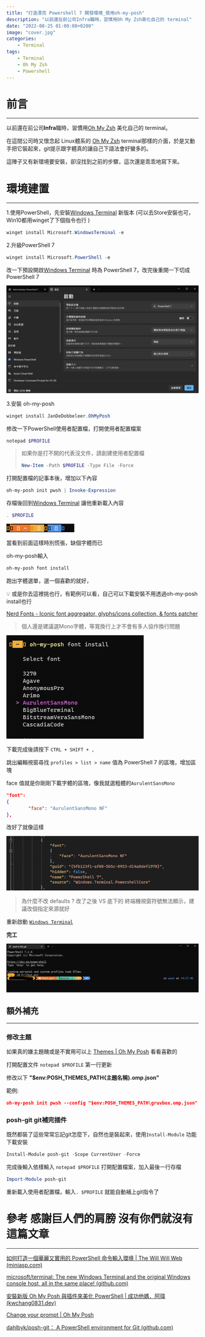 ```yaml
---
title: "打造漂亮 Powershell 7 開發環境_使用oh-my-posh"
description: "以前還在前公司Infra職時，習慣用Oh My Zsh美化自己的 terminal"
date: "2022-08-25 01:00:00+0200"
image: "cover.jpg"
categories:
    - Terminal
tags:
    - Terminal
    - Oh My Zsh
	- Powershell
---
```



# 前言

---

以前還在前公司****Infra****職時，習慣用[Oh My Zsh](https://ohmyz.sh/) 美化自己的 terminal。

在這間公司時又懷念起 Linux體系的 [Oh My Zsh](https://ohmyz.sh/) terminal那樣的介面，於是又動手把它裝起來，git提示跟字體真的讓自己下語法會好蠻多的。

這陣子又有新環境要安裝，卻沒找到之前的步驟，這次還是乖乖地寫下來。

# 環境建置

---

1.使用PowerShell，先安裝[Windows Terminal](https://apps.microsoft.com/store/detail/windows-terminal/9N0DX20HK701?hl=zh-tw&gl=TW) 新版本
(可以去Store安裝也可，Win10都用winget了下個指令也行 )

```powershell
winget install Microsoft.WindowsTerminal -e
```

2.升級PowerShell 7 

```powershell
winget install Microsoft.PowerShell -e
```

改一下預設開啟[Windows Terminal](https://apps.microsoft.com/store/detail/windows-terminal/9N0DX20HK701?hl=zh-tw&gl=TW) 時為 PowerShell 7，改完後重開一下切成PowerShell 7

![5](5.png)

3.安裝 oh-my-posh

```powershell
winget install JanDeDobbeleer.OhMyPosh
```

修改一下PowerShell使用者配置檔，打開使用者配置檔案

```powershell
notepad $PROFILE
```

> 如果你是打不開的代表沒文件，請創建使用者配置檔
> 
> 
> ```powershell
> New-Item -Path $PROFILE -Type File -Force
> ```
> 

打開配置檔的記事本後，增加以下內容

```powershell
oh-my-posh init pwsh | Invoke-Expression
```

存檔後回到[Windows Terminal](https://apps.microsoft.com/store/detail/windows-terminal/9N0DX20HK701?hl=zh-tw&gl=TW) 讓他重新載入內容

```powershell
. $PROFILE
```

![當看到前面這樣時別慌張，缺個字體而已](1.png)

當看到前面這樣時別慌張，缺個字體而已

oh-my-posh輸入

```powershell
oh-my-posh font install
```

跑出字體選單，選一個喜歡的就好，

<aside>
💡 或是你去這裡挑也行，有範例可以看，自己可以下載安裝不用透過oh-my-posh install也行

[Nerd Fonts - Iconic font aggregator, glyphs/icons collection, & fonts patcher](https://www.nerdfonts.com/font-downloads)

</aside>

> 個人還是建議選Mono字體，等寬換行上才不會有多人協作換行問題
> 

![Untitled](2.png)

下載完成後請按下 `CTRL + SHIFT + ,` 

跳出編輯視窗尋找 `profiles > list > name` 值為 PowerShell 7 的區塊，增加區塊 

face 值就是你剛剛下載字體的區塊，像我就選粗體的`AurulentSansMono`

```json
"font": 
{
		"face": "AurulentSansMono NF"
},
```

改好了就像這樣

![3](3.png)

> 為什麼不改 defaults ? 
改了之後 VS 底下的 終端機視窗符號無法顯示，建議改個指定來源就好
> 

重新啟動 [`Windows Terminal`](https://apps.microsoft.com/store/detail/windows-terminal/9N0DX20HK701?hl=zh-tw&gl=TW)

**完工**

![Untitled](4.png)

## 額外補充

---

### 修改主題

如果真的嫌主題醜或是不實用可以上 [Themes | Oh My Posh](https://ohmyposh.dev/docs/themes) 看看喜歡的

打開配置文件 `notepad $PROFILE` 第一行更新

修改以下 **"$env:POSH_THEMES_PATH\{主題名稱}.omp.json"**  

範例:

```json
oh-my-posh init pwsh --config "$env:POSH_THEMES_PATH\gruvbox.omp.json" | Invoke-Expression
```

### ****posh-git git補完插件****

既然都裝了這些常常忘記git怎麼下，自然也是裝起來，使用`Install-Module` 功能下載安裝

```powershell
Install-Module posh-git -Scope CurrentUser -Force
```

完成後輸入依樣輸入 `notepad $PROFILE` 打開配置檔案，加入最後一行存檔

```powershell
Import-Module posh-git
```

重新載入使用者配置檔，輸入`. $PROFILE` 就能自動補上git指令了

# 參考 感謝巨人們的肩膀 沒有你們就沒有這篇文章

---

[如何打造一個華麗又實用的 PowerShell 命令輸入環境 | The Will Will Web (miniasp.com)](https://blog.miniasp.com/post/2021/11/24/PowerShell-prompt-with-Oh-My-Posh-and-Windows-Terminal)

[microsoft/terminal: The new Windows Terminal and the original Windows console host, all in the same place! (github.com)](https://github.com/microsoft/terminal)

[安裝新版 Oh My Posh 與插件來美化 PowerShell | 成功他媽．阿瑋 (kwchang0831.dev)](https://www.kwchang0831.dev/dev-env/pwsh/oh-my-posh#%E6%9B%B4%E6%94%B9-oh-my-posh-%E4%B8%BB%E9%A1%8C)

[Change your prompt | Oh My Posh](https://ohmyposh.dev/docs/installation/prompt)

[dahlbyk/posh-git： A PowerShell environment for Git (github.com)](https://github.com/dahlbyk/posh-git)